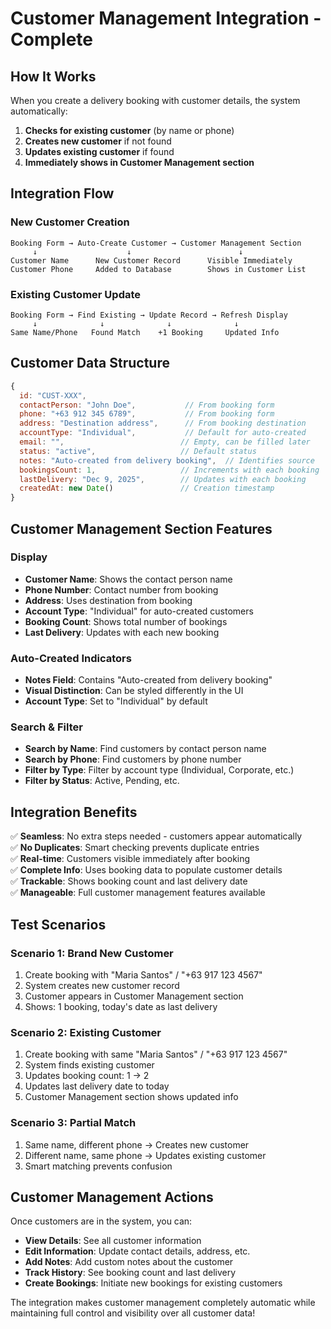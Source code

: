 # Customer Management Integration - Complete

## How It Works

When you create a delivery booking with customer details, the system automatically:

1. **Checks for existing customer** (by name or phone)
2. **Creates new customer** if not found
3. **Updates existing customer** if found
4. **Immediately shows in Customer Management section**

## Integration Flow

### New Customer Creation
```
Booking Form → Auto-Create Customer → Customer Management Section
     ↓                    ↓                        ↓
Customer Name      New Customer Record      Visible Immediately
Customer Phone     Added to Database        Shows in Customer List
```

### Existing Customer Update
```
Booking Form → Find Existing → Update Record → Refresh Display
     ↓              ↓              ↓              ↓
Same Name/Phone   Found Match    +1 Booking     Updated Info
```

## Customer Data Structure

```javascript
{
  id: "CUST-XXX",
  contactPerson: "John Doe",           // From booking form
  phone: "+63 912 345 6789",           // From booking form  
  address: "Destination address",      // From booking destination
  accountType: "Individual",           // Default for auto-created
  email: "",                          // Empty, can be filled later
  status: "active",                   // Default status
  notes: "Auto-created from delivery booking",  // Identifies source
  bookingsCount: 1,                   // Increments with each booking
  lastDelivery: "Dec 9, 2025",        // Updates with each booking
  createdAt: new Date()               // Creation timestamp
}
```

## Customer Management Section Features

### Display
- **Customer Name**: Shows the contact person name
- **Phone Number**: Contact number from booking
- **Address**: Uses destination from booking
- **Account Type**: "Individual" for auto-created customers
- **Booking Count**: Shows total number of bookings
- **Last Delivery**: Updates with each new booking

### Auto-Created Indicators
- **Notes Field**: Contains "Auto-created from delivery booking"
- **Visual Distinction**: Can be styled differently in the UI
- **Account Type**: Set to "Individual" by default

### Search & Filter
- **Search by Name**: Find customers by contact person name
- **Search by Phone**: Find customers by phone number
- **Filter by Type**: Filter by account type (Individual, Corporate, etc.)
- **Filter by Status**: Active, Pending, etc.

## Integration Benefits

✅ **Seamless**: No extra steps needed - customers appear automatically  
✅ **No Duplicates**: Smart checking prevents duplicate entries  
✅ **Real-time**: Customers visible immediately after booking  
✅ **Complete Info**: Uses booking data to populate customer details  
✅ **Trackable**: Shows booking count and last delivery date  
✅ **Manageable**: Full customer management features available  

## Test Scenarios

### Scenario 1: Brand New Customer
1. Create booking with "Maria Santos" / "+63 917 123 4567"
2. System creates new customer record
3. Customer appears in Customer Management section
4. Shows: 1 booking, today's date as last delivery

### Scenario 2: Existing Customer
1. Create booking with same "Maria Santos" / "+63 917 123 4567"
2. System finds existing customer
3. Updates booking count: 1 → 2
4. Updates last delivery date to today
5. Customer Management section shows updated info

### Scenario 3: Partial Match
1. Same name, different phone → Creates new customer
2. Different name, same phone → Updates existing customer
3. Smart matching prevents confusion

## Customer Management Actions

Once customers are in the system, you can:
- **View Details**: See all customer information
- **Edit Information**: Update contact details, address, etc.
- **Add Notes**: Add custom notes about the customer
- **Track History**: See booking count and last delivery
- **Create Bookings**: Initiate new bookings for existing customers

The integration makes customer management completely automatic while maintaining full control and visibility over all customer data!